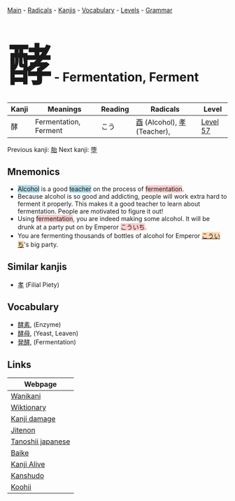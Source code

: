 <style> bigfont {font-size: 100px}</style>
[Main](../README.md) -
[Radicals](../radicals.md) -
[Kanjis](../kanjis.md) -
[Vocabulary](../vocabulary.md) -
[Levels](../levels.md) -
[Grammar](../grammar.md)
# <bigfont> 酵</bigfont> - Fermentation, Ferment 

| Kanji | Meanings | Reading | Radicals | Level |
| --- | --- | --- | --- | --- |
| 酵 | Fermentation, Ferment | こう | [酉](../radicals/酉.md) (Alcohol), [孝](../radicals/孝.md) (Teacher),  | [Level 57](../levels/wk_level57.md) |

Previous kanji: [胎](胎.md) Next kanji: [堕](堕.md) 

## Mnemonics
 * <span style="background-color:#ADD8E6"> Alcohol</span> is a good <span style="background-color:#ADD8E6"> teacher</span> on the process of <span style="background-color:#ffcccb"> fermentation</span>.
* Because alcohol is so good and addicting, people will work extra hard to ferment it properly. This makes it a good teacher to learn about fermentation. People are motivated to figure it out!
* Using <span style="background-color:#ffcccb"> fermentation</span>, you are indeed making some alcohol. It will be drunk at a party put on by Emperor <span style="background-color:#ffcccb"> こういち</span>.
* You are fermenting thousands of bottles of alcohol for Emperor <span style="background-color:#fed8b1"> [こういち](https://jisho.org/search/こういち)</span>'s big party.


## Similar kanjis
 * [孝](孝.md) (Filial Piety)


## Vocabulary
 * [酵素](../vocabulary/酵.md), (Enzyme)
* [酵母](../vocabulary/酵.md), (Yeast, Leaven)
* [発酵](../vocabulary/酵.md), (Fermentation)



## Links 

| Webpage |
| --- |
| [Wanikani          ](https://www.wanikani.com/kanji/酵) |
| [Wiktionary        ](https://en.wiktionary.org/wiki/酵) |
| [Kanji damage      ](http://www.kanjidamage.com/kanji/search?utf8=✓&q=酵) |
| [Jitenon           ](https://jitenon.com/kanji/酵) |
| [Tanoshii japanese ](https://www.tanoshiijapanese.com/dictionary/kanji.cfm?k=酵) |
| [Baike             ](https://baike.baidu.com/item/酵) |
| [Kanji Alive       ](https://app.kanjialive.com/酵) |
| [Kanshudo          ](https://www.kanshudo.com/searchmn?q=酵) |
| [Koohii            ](https://kanji.koohii.com/study/kanji/酵) |
